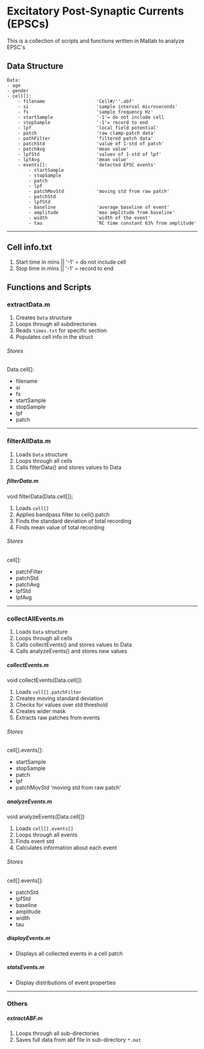 # Excitatory Post-Synaptic Currents (EPSCs)
This is a collection of scripts and functions written in Matlab to analyze EPSC's

## Data Structure
	Data:
	- age
	- gender
	- cell[]:
		- filename                   'Cell#/''.abf'
		- si                         'sample interval microseconds'
		- fs                         'sample frequency Hz'
		- startSample                '-1'= do not include cell
		- stopSample                 '-1'= record to end
		- lpf                        'local field potential'
		- patch                      'raw clamp-patch data'
		- pathFilter                 'filtered patch data'
		- patchStd                   'value of 1-std of patch'
		- patchAvg                   'mean value'
		- lpfStd                     'valuev of 1-std of lpf'
		- lpfAvg                     'mean value'
		- events[]:                  'detected EPSC events'
			- startSample
			- stopSample
			- patch
			- lpf
			- patchMovStd            'moving std from raw patch'
			- patchStd
			- lpfStd
			- baseline               'average baseline of event'
			- amplitude              'max amplitude from baseline'
			- width                  'width of the event'
			- tau                    'RC time constant 63% from amplitude'
---
## Cell info.txt
1. Start time in mins || '-1' = do not include cell
2. Stop time in mins || '-1' = record to end

## Functions and Scripts

### extractData.m
1. Creates `Data` structure
2. Loops through all subdirectories
3. Reads `times.txt` for specific section
4. Populates cell info in the struct

###### Stores
Data.cell[]:
- filename
- si
- fs
- startSample
- stopSample
- lpf
- patch
---
### filterAllData.m
1. Loads `Data` structure
2. Loops through all cells
3. Calls filterData() and stores values to Data

##### filterData.m
void filterData(Data.cell[]);
1. Loads `cell[]`
2. Applies bandpass filter to cell().patch
3. Finds the standard deviation of total recording
4. Finds mean value of total recording

###### Stores
cell[]:
- patchFilter
- patchStd
- patchAvg
- lpfStd
- lpfAvg
---
### collectAllEvents.m
1. Loads `Data` structure
2. Loops through all cells
3. Calls collectEvents() and stores values to Data
4. Calls analyzeEvents() and stores new values

##### collectEvents.m
void collectEvents(Data.cell[])
1. Loads `cell[].patchFilter`
2. Creates moving standard deviation
3. Checks for values over std threshold
4. Creates wider mask
5. Extracts raw patches from events

###### Stores
cell[].events[]:
- startSample
- stopSample
- patch
- lpf
- patchMovStd	  'moving std from raw patch'

##### analyzeEvents.m
void analyzeEvents(Data.cell[])
1. Loads `cell[].events[]`
2. Loops through all events
2. Finds event std
3. Calculates information about each event

###### Stores
cell[].events[]:
- patchStd
- lpfStd
- baseline
- amplitude
- width
- tau

##### displayEvents.m
- Displays all collected events in a cell patch

##### statsEvents.m
- Display distributions of event properties

---
### Others
##### extractABF.m
1. Loops through all sub-directories
2. Saves full data from abf file in sub-directory `*.mat`
